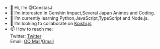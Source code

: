 - 👋 Hi, I’m @ConstasJ
- 👀 I’m interested in Genshin Impact,Several Japan Animes and Coding.
- 🌱 I’m currently learning Python,JavaScript,TypeScript and Node.js.
- 💞️ I’m looking to collaborate on [Koishi.js](https://github.com/koishijs/koishi)
- 📫 How to reach me:  
Twitter: [Twitter](https://twitter.com/jerrypaullee)  
Email: [QQ Mail](mailto://2020212726@qq.com)/[Gmail](mailto://jerrypaullee@gmail.com)

<!---
ConstasJ/ConstasJ is a ✨ special ✨ repository because its `README.md` (this file) appears on your GitHub profile.
You can click the Preview link to take a look at your changes.
--->
